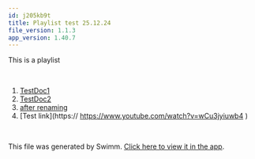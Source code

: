 ```yaml
---
id: j205kb9t
title: Playlist test 25.12.24
file_version: 1.1.3
app_version: 1.40.7
---
```


<!-- Intro - Do not remove this comment -->
This is a playlist

<br/>

<!-- Steps - Do not remove this comment -->
1. [TestDoc1](testdoc1.itqsatzz.sw.md)
2. [TestDoc2](testdoc2.4zw4jrkb.sw.md)
3. [after renaming](after-renaming.47fpp6mw.sw.md)
4. [Test link](https:// https://www.youtube.com/watch?v=wCu3jyiuwb4 )


<br/>

This file was generated by Swimm. [Click here to view it in the app](https://app.swimm.io/repos/Z2l0aHViJTNBJTNBc21hcnQtbWlycm9yJTNBJTNBSWRpdFllZ2VyU3dpbW0=/playlists/j205kb9t).
